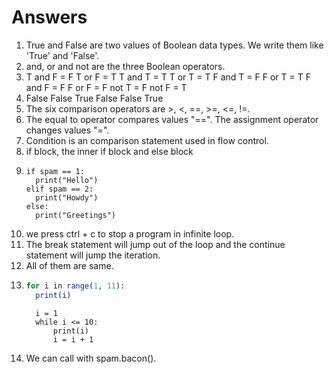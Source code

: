 # Answers

1) True and False are two values of Boolean data types. We write them like 'True' and 'False'.
2) and, or and not are the three Boolean operators.
3) T and F = F
   T or F = T
   T and T = T
   T or T = T
   F and T = F
   F or T = T
   F and F = F
   F or F = F
   not T = F
   not F = T
4) False
   False
   True
   False
   False
   True
5) The six comparison operators are >, <, ==, >=, <=, !=.
6) The equal to operator compares values "==". The assignment operator changes values "=".
7) Condition is an comparison statement used in flow control.
8) if block, the inner if block and else block
9) ```
   if spam == 1:
     print("Hello")
   elif spam == 2:
     print("Howdy")
   else:
     print("Greetings")
    ```
10) we press ctrl + c to stop a program in infinite loop.
11) The break statement will jump out of the loop and the continue statement will jump the iteration.
12) All of them are same.
13) ```for loop:
    for i in range(1, 11):
      print(i)
    ```
    ```while loop:
      i = 1
      while i <= 10:
          print(i)
          i = i + 1
    ```
14) We can call with spam.bacon().
